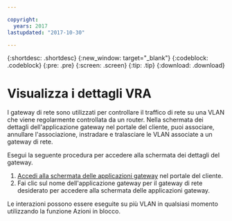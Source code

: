 ```yaml
---

copyright:
  years: 2017
lastupdated: "2017-10-30"

---
```


{:shortdesc: .shortdesc}
{:new_window: target="_blank"}
{:codeblock: .codeblock}
{:pre: .pre}
{:screen: .screen}
{:tip: .tip}
{:download: .download}

# Visualizza i dettagli VRA

I gateway di rete sono utilizzati per controllare il traffico di rete su una VLAN che viene regolarmente controllata da un router. Nella schermata dei dettagli dell'applicazione gateway nel portale del cliente, puoi associare, annullare l'associazione, instradare e tralasciare le VLAN associate a un gateway di rete.

Esegui la seguente procedura per accedere alla schermata dei dettagli del gateway.

1. [Accedi alla schermata delle applicazioni gateway](access-gateway-appliances.html) nel portale del cliente.
2. Fai clic sul nome dell'applicazione gateway per il gateway di rete desiderato per accedere alla schermata delle applicazioni gateway.

Le interazioni possono essere eseguite su più VLAN in qualsiasi momento utilizzando la funzione Azioni in blocco.
